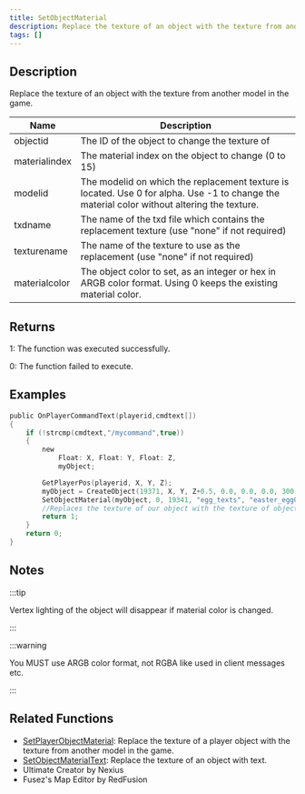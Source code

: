 ```yaml
---
title: SetObjectMaterial
description: Replace the texture of an object with the texture from another model in the game.
tags: []
---
```


<VersionWarn version='SA-MP 0.3e' />

## Description

Replace the texture of an object with the texture from another model in the game.

| Name          | Description                                                                                                                                 |
| ------------- | ------------------------------------------------------------------------------------------------------------------------------------------- |
| objectid      | The ID of the object to change the texture of                                                                                               |
| materialindex | The material index on the object to change (0 to 15)                                                                                        |
| modelid       | The modelid on which the replacement texture is located. Use 0 for alpha. Use -1 to change the material color without altering the texture. |
| txdname       | The name of the txd file which contains the replacement texture (use "none" if not required)                                                |
| texturename   | The name of the texture to use as the replacement (use "none" if not required)                                                              |
| materialcolor | The object color to set, as an integer or hex in ARGB color format. Using 0 keeps the existing material color.                              |

## Returns

1: The function was executed successfully.

0: The function failed to execute.

## Examples

```c
public OnPlayerCommandText(playerid,cmdtext[])
{
    if (!strcmp(cmdtext,"/mycommand",true))
    {
        new
            Float: X, Float: Y, Float: Z,
            myObject;

        GetPlayerPos(playerid, X, Y, Z);
        myObject = CreateObject(19371, X, Y, Z+0.5, 0.0, 0.0, 0.0, 300.0);
        SetObjectMaterial(myObject, 0, 19341, "egg_texts", "easter_egg01", 0xFFFFFFFF);
        //Replaces the texture of our object with the texture of object 19341
        return 1;
    }
    return 0;
}
```

## Notes

:::tip

Vertex lighting of the object will disappear if material color is changed.

:::

:::warning

You MUST use ARGB color format, not RGBA like used in client messages etc.

:::

## Related Functions

- [SetPlayerObjectMaterial](SetPlayerObjectMaterial): Replace the texture of a player object with the texture from another model in the game.
- [SetObjectMaterialText](SetObjectMaterialText): Replace the texture of an object with text.
- Ultimate Creator by Nexius
- Fusez's Map Editor by RedFusion
